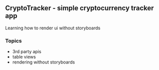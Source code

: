 ## CryptoTracker - simple cryptocurrency tracker app

Learning how to render ui without storyboards

### Topics

* 3rd party apis
* table views
* rendering without storyboards
